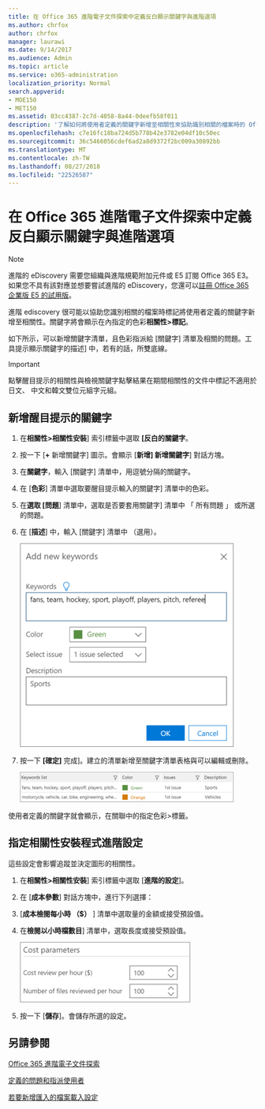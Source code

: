 ```yaml
---
title: 在 Office 365 進階電子文件探索中定義反白顯示關鍵字與進階選項
ms.author: chrfox
author: chrfox
manager: laurawi
ms.date: 9/14/2017
ms.audience: Admin
ms.topic: article
ms.service: o365-administration
localization_priority: Normal
search.appverid:
- MOE150
- MET150
ms.assetid: 03cc4387-2c7d-4058-8a44-0deefb58f011
description: '了解如何將使用者定義的關鍵字新增至相關性來協助識別相關的檔案時的 Office 365 進階 eDiscovery 標記，並指定成本參數。  '
ms.openlocfilehash: c7e16fc18ba724d5b778b42e3782e04df10c50ec
ms.sourcegitcommit: 36c5466056cdef6ad2a8d9372f2bc009a30892bb
ms.translationtype: MT
ms.contentlocale: zh-TW
ms.lasthandoff: 08/27/2018
ms.locfileid: "22526587"
---
```

# <a name="define-highlighted-keywords-and-advanced-options-in-office-365-advanced-ediscovery"></a>在 Office 365 進階電子文件探索中定義反白顯示關鍵字與進階選項

> [!NOTE]
> 進階的 eDiscovery 需要您組織與進階規範附加元件或 E5 訂閱 Office 365 E3。如果您不具有該對應並想要嘗試進階的 eDiscovery，您還可以[註冊 Office 365 企業版 E5 的試用版](https://go.microsoft.com/fwlink/p/?LinkID=698279)。 
  
進階 ediscovery 很可能以協助您識別相關的檔案時標記將使用者定義的關鍵字新增至相關性。關鍵字將會顯示在內指定的色彩**相關性\>標記**。 
  
如下所示，可以新增關鍵字清單，且色彩指派給 [關鍵字] 清單及相關的問題。工具提示顯示關鍵字的描述] 中，若有的話，所雙底線。
  
> [!IMPORTANT]
> 點擊醒目提示的相關性與檢視關鍵字點擊結果在期間相關性的文件中標記不適用於日文、 中文和韓文雙位元組字元組。 
  
## <a name="adding-highlighted-keywords"></a>新增醒目提示的關鍵字

1. 在**相關性\>相關性安裝**] 索引標籤中選取 **[反白的關鍵字**。
    
2. 按一下 [**+** 新增關鍵字] 圖示。會顯示 [**新增] 新增關鍵字**] 對話方塊。 
    
3. 在**關鍵字**，輸入 [關鍵字] 清單中，用逗號分隔的關鍵字。 
    
4. 在 [**色彩**] 清單中選取要醒目提示輸入的關鍵字] 清單中的色彩。 
    
5. 在**選取 [問題**] 清單中，選取是否要套用關鍵字] 清單中 「 所有問題 」 或所選的問題。 
    
6. 在 [**描述**] 中，輸入 [關鍵字] 清單中 （選用）。
    
    ![新增新關鍵字](media/1683a71f-0875-48fc-b4ef-01f3b0e8e8e9.png)
  
7. 按一下 **[確定]** 完成]。建立的清單新增至關鍵字清單表格與可以編輯或刪除。 
    
    ![相關性設定關鍵字清單](media/a05d5ec0-8bde-470d-97e2-456b169281d6.png)
  
使用者定義的關鍵字就會顯示，在關聯中的指定色彩\>標籤。 
  
## <a name="specifying-relevance-setup-advanced-settings"></a>指定相關性安裝程式進階設定

這些設定會影響追蹤並決定圖形的相關性。
  
1. 在**相關性\>相關性安裝**] 索引標籤中選取 [**進階的設定**]。
    
2. 在 [**成本參數**] 對話方塊中，進行下列選擇： 
    
1. [**成本檢閱每小時 （$）** ] 清單中選取量的金額或接受預設值。 
    
2. 在**檢閱以小時檔數目**] 清單中，選取長度或接受預設值。 
    
    ![相關性設定的成本參數](media/bab7b5b7-6297-4e7c-b0a6-ba5aa8b21787.png)
  
3. 按一下 [**儲存**]。會儲存所選的設定。
    
## <a name="see-also"></a>另請參閱

[Office 365 進階電子文件探索](office-365-advanced-ediscovery.md)
  
[定義的問題和指派使用者](define-issues-and-assign-users.md)
  
[若要新增匯入的檔案載入設定](set-up-loads-to-add-imported-files.md)

